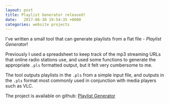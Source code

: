 ```yaml
---
layout: post
title: Playlist Generator released!
date:   2017-06-30 19:54:35 +0000
categories: website projects
---
```


I've written a small tool that can generate playlists from a flat file -
*Playlist Generator*!

Previously I used a spreadsheet to keep track of the mp3 streaming URLs that
online radio stations use, and used some functions to generate the appropriate
`.pls` formatted output, but it felt very cumbersome to me.

The tool outputs playlists in the `.pls` from a simple input file, and outputs
in the `.pls` format most commonly used in conjunction with media players such
as VLC.

The project is available on github:
[Playlist Generator](https://www.github.com/aaronpkelly/Playlist-Generator)
